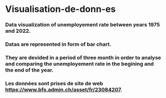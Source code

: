 # Visualisation-de-donn-es
### Data visualization of unemployement rate between years 1975 and 2022.
### Datas are represented in form of bar chart.
### They are devided in a period of three month in order to analyse and comparing the unemployement rate in the begining and the end of the year.
### Les données sont prises de site de web https://www.bfs.admin.ch/asset/fr/23084207.
